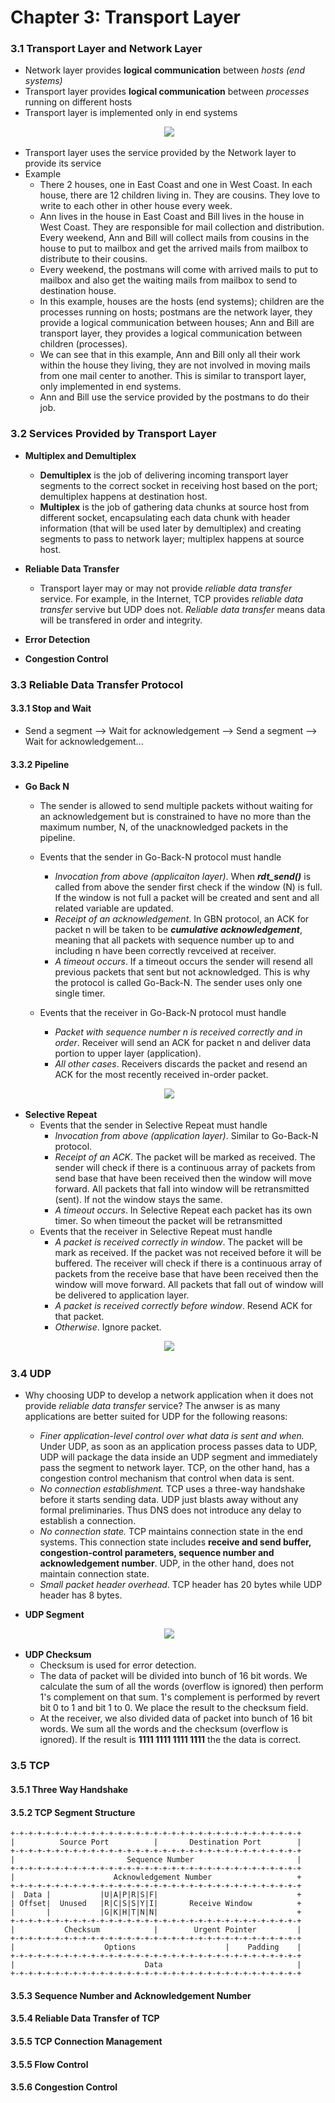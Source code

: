 # Chapter 3: Transport Layer

### 3.1 Transport Layer and Network Layer
* Network layer provides **logical communication** between *hosts (end systems)*
* Transport layer provides **logical communication** between *processes* running on different hosts
* Transport layer is implemented only in end systems
<p align="center">
  <img src="images/layers.png"/>
</p>

* Transport layer uses the service provided by the Network layer to provide its service
* Example
    * There 2 houses, one in East Coast and one in West Coast. In each house, there are 12 children living in. They are cousins. They love to write to each other in other house every week.
    * Ann lives in the house in East Coast and Bill lives in the house in West Coast. They are responsible for mail collection and distribution. Every weekend, Ann and Bill will collect mails from cousins in the house to put to mailbox and get the arrived mails from mailbox to distribute to their cousins.
    * Every weekend, the postmans will come with arrived mails to put to mailbox and also get the waiting mails from mailbox to send to destination house.
    * In this example, houses are the hosts (end systems); children are the processes running on hosts; postmans are the network layer, they provide a logical communication between houses; Ann and Bill are transport layer, they provides a logical communication between children (processes).
    * We can see that in this example, Ann and Bill only all their work within the house they living, they are not involved in moving mails from one mail center to another. This is similar to transport layer, only implemented in end systems.
    * Ann and Bill use the service provided by the postmans to do their job.

### 3.2 Services Provided by Transport Layer
* **Multiplex and Demultiplex**
    * **Demultiplex** is the job of delivering incoming transport layer segments to the correct socket in receiving host based on the port; demultiplex happens at destination host.
    * **Multiplex** is the job of gathering data chunks at source host from different socket, encapsulating each data chunk with header information (that will be used later by demultiplex) and creating segments to pass to network layer; multiplex happens at source host.
* **Reliable Data Transfer**
    * Transport layer may or may not provide *reliable data transfer* service. For example, in the Internet, TCP provides *reliable data transfer* servive but UDP does not. *Reliable data transfer* means data will be transfered in order and integrity.
    
    
* **Error Detection**
* **Congestion Control**


### 3.3 Reliable Data Transfer Protocol
#### 3.3.1 Stop and Wait
* Send a segment --> Wait for acknowledgement --> Send a segment --> Wait for acknowledgement...
#### 3.3.2 Pipeline
* **Go Back N**
    * The sender is allowed to send multiple packets without waiting for an acknowledgement but is constrained to have no more than the maximum number, N, of the unacknowledged packets in the pipeline.

    * Events that the sender in Go-Back-N protocol must handle
        * *Invocation from above (applicaiton layer)*. When ***rdt_send()*** is called from above the sender first check if the window (N) is full. If the window is not full a packet will be created and sent and all related variable are updated.
        * *Receipt of an acknowledgement*. In GBN protocol, an ACK for packet n will be taken to be ***cumulative acknowledgement***, meaning that all packets with sequence number up to and including n have been correctly revceived at receiver.
        * *A timeout occurs*. If a timeout occurs the sender will resend all previous packets that sent but not acknowledged. This is why the protocol is called Go-Back-N. The sender uses only one single timer. 
        
    * Events that the receiver in Go-Back-N protocol must handle
        * *Packet with sequence number n is received correctly and in order*. Receiver will send an ACK for packet n and deliver data portion to upper layer (application).
        * *All other cases*. Receivers discards the packet and resend an ACK for the most recently received in-order packet.

<p align="center">
  <img src="images/GoBackN.PNG"/>
</p>


* **Selective Repeat**
    * Events that the sender in Selective Repeat must handle
        * *Invocation from above (application layer)*. Similar to Go-Back-N protocol.
        * *Receipt of an ACK*. The packet will be marked as received. The sender will check if there is a continuous array of packets from send base that have been received then the window will move forward. All packets that fall into window will be retransmitted (sent). If not the window stays the same.
        * *A timeout occurs*. In Selective Repeat each packet has its own timer. So when timeout the packet will be retransmitted
    * Events that the receiver in Selective Repeat must handle
        * *A packet is received correctly in window*. The packet will be mark as received. If the packet was not received before it will be buffered. The receiver will check if there is a continuous array of packets from the receive base that have been received then the window will move forward. All packets that fall out of window will be delivered to application layer.
        * *A packet is received correctly before window*. Resend ACK for that packet.
        * *Otherwise*. Ignore packet.
        
<p align="center">
  <img src="images/Selective-Repeat.PNG"/>
</p>

### 3.4 UDP
* Why choosing UDP to develop a network application when it does not provide *reliable data transfer* service? The anwser is as many applications are better suited for UDP for the following reasons:
    * *Finer application-level control over what data is sent and when.* Under UDP, as soon as an application process passes data to UDP, UDP will package the data inside an UDP segment and immediately pass the segment to network layer. TCP, on the other hand, has a congestion control mechanism that control when data is sent.
    * *No connection establishment.* TCP uses a three-way handshake before it starts sending data. UDP just blasts away without any formal preliminaries. Thus DNS does not introduce any delay to establish a connection.
    * *No connection state.* TCP maintains connection state in the end systems. This connection state includes **receive and send buffer, congestion-control parameters, sequence number and acknowledgement number**. UDP, in the other hand, does not maintain connection state.
    * *Small packet header overhead*. TCP header has 20 bytes while UDP header has 8 bytes.

* **UDP Segment**
<p align="center">
  <img src="images/udp_segment.png"/>
</p>

* **UDP Checksum**
    * Checksum is used for error detection.
    * The data of packet will be divided into bunch of 16 bit words. We calculate the sum of all the words (overflow is ignored) then perform 1's complement on that sum. 1's complement is performed by revert bit 0 to 1 and bit 1 to 0. We place the result to the checksum field.
    * At the receiver, we also divided data of packet into bunch of 16 bit words. We sum all the words and the checksum (overflow is ignored). If the result is **1111 1111 1111 1111** the the data is correct.

### 3.5 TCP
#### 3.5.1 Three Way Handshake
#### 3.5.2 TCP Segment Structure
    +-+-+-+-+-+-+-+-+-+-+-+-+-+-+-+-+-+-+-+-+-+-+-+-+-+-+-+-+-+-+-+-+
    |          Source Port          |       Destination Port        |
    +-+-+-+-+-+-+-+-+-+-+-+-+-+-+-+-+-+-+-+-+-+-+-+-+-+-+-+-+-+-+-+-+
    |                         Sequence Number                       |
    +-+-+-+-+-+-+-+-+-+-+-+-+-+-+-+-+-+-+-+-+-+-+-+-+-+-+-+-+-+-+-+-+
    |                      Acknowledgement Number                   +
    +-+-+-+-+-+-+-+-+-+-+-+-+-+-+-+-+-+-+-+-+-+-+-+-+-+-+-+-+-+-+-+-+
    |  Data |           |U|A|P|R|S|F|                               +
    | Offset|  Unused   |R|C|S|S|Y|I|       Receive Window          +
    |       |           |G|K|H|T|N|N|                               +
    +-+-+-+-+-+-+-+-+-+-+-+-+-+-+-+-+-+-+-+-+-+-+-+-+-+-+-+-+-+-+-+-+
    |           Checksum            |        Urgent Pointer         |
    +-+-+-+-+-+-+-+-+-+-+-+-+-+-+-+-+-+-+-+-+-+-+-+-+-+-+-+-+-+-+-+-+
    |                    Options                    |    Padding    |
    +-+-+-+-+-+-+-+-+-+-+-+-+-+-+-+-+-+-+-+-+-+-+-+-+-+-+-+-+-+-+-+-+
    |                             Data                              |
    +-+-+-+-+-+-+-+-+-+-+-+-+-+-+-+-+-+-+-+-+-+-+-+-+-+-+-+-+-+-+-+-+

#### 3.5.3 Sequence Number and Acknowledgement Number 
#### 3.5.4 Reliable Data Transfer of TCP
#### 3.5.5 TCP Connection Management
#### 3.5.5 Flow Control
#### 3.5.6 Congestion Control

 

